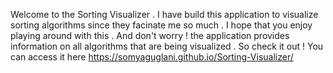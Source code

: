 Welcome to the Sorting Visualizer . I have build this application to visualize sorting algorithms since they facinate me so much . 
I hope that you enjoy playing around with this . 
And don't worry ! the application provides information on all algorithms that are being visualized . So check it out ! 
You can access it here https://somyaguglani.github.io/Sorting-Visualizer/
